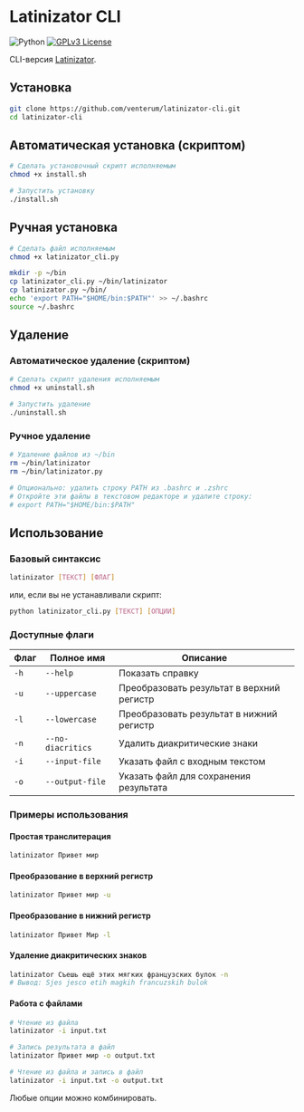 # Latinizator CLI

![Python](https://ziadoua.github.io/m3-Markdown-Badges/badges/Python/python3.svg) [![GPLv3 License](https://ziadoua.github.io/m3-Markdown-Badges/badges/LicenceGPLv3/licencegplv31.svg)](LICENSE)

CLI-версия [Latinizator](https://github.com/venterum/Latinizator).

## Установка

```bash
git clone https://github.com/venterum/latinizator-cli.git
cd latinizator-cli
```

## Автоматическая установка (скриптом)

```bash
# Сделать установочный скрипт исполняемым
chmod +x install.sh

# Запустить установку
./install.sh
```

## Ручная установка

```bash
# Сделать файл исполняемым
chmod +x latinizator_cli.py

mkdir -p ~/bin
cp latinizator_cli.py ~/bin/latinizator
cp latinizator.py ~/bin/
echo 'export PATH="$HOME/bin:$PATH"' >> ~/.bashrc
source ~/.bashrc
```

## Удаление

### Автоматическое удаление (скриптом)

```bash
# Сделать скрипт удаления исполняемым
chmod +x uninstall.sh

# Запустить удаление
./uninstall.sh
```

### Ручное удаление

```bash
# Удаление файлов из ~/bin
rm ~/bin/latinizator
rm ~/bin/latinizator.py

# Опционально: удалить строку PATH из .bashrc и .zshrc
# Откройте эти файлы в текстовом редакторе и удалите строку:
# export PATH="$HOME/bin:$PATH"
```

## Использование

### Базовый синтаксис

```bash
latinizator [ТЕКСТ] [ФЛАГ]
```

или, если вы не устанавливали скрипт:

```bash
python latinizator_cli.py [ТЕКСТ] [ОПЦИИ]
```

### Доступные флаги

| Флаг | Полное имя | Описание |
|------|------------|----------|
| `-h` | `--help` | Показать справку |
| `-u` | `--uppercase` | Преобразовать результат в верхний регистр |
| `-l` | `--lowercase` | Преобразовать результат в нижний регистр |
| `-n` | `--no-diacritics` | Удалить диакритические знаки |
| `-i` | `--input-file` | Указать файл с входным текстом |
| `-o` | `--output-file` | Указать файл для сохранения результата |

### Примеры использования

#### Простая транслитерация

```bash
latinizator Привет мир
```

#### Преобразование в верхний регистр

```bash
latinizator Привет мир -u
```

#### Преобразование в нижний регистр

```bash
latinizator Привет Мир -l
```

#### Удаление диакритических знаков

```bash
latinizator Съешь ещё этих мягких французских булок -n
# Вывод: Sjes jesco etih magkih francuzskih bulok
```

#### Работа с файлами

```bash
# Чтение из файла
latinizator -i input.txt

# Запись результата в файл
latinizator Привет мир -o output.txt

# Чтение из файла и запись в файл
latinizator -i input.txt -o output.txt
```

Любые опции можно комбинировать.